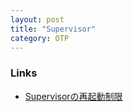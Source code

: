 ```yaml
---
layout: post
title: "Supervisor"
category: OTP
---
```


### Links

- [Supervisorの再起動制限](https://qiita.com/kenichirow/items/b93534235f8699829d0b#supervisor%E3%81%AE%E5%86%8D%E8%B5%B7%E5%8B%95%E5%88%B6%E9%99%90)
